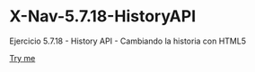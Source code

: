# X-Nav-5.7.18-HistoryAPI
Ejercicio 5.7.18 - History API - Cambiando la historia con HTML5

[Try me](http://cimartin.github.io/X-Nav-5.7.18-HistoryAPI/biblio.html)
